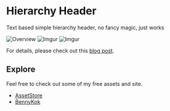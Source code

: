 # Hierarchy Header

Text based simple hierarchy header, no fancy magic, just works

![Overview](https://imgur.com/3ZnsgX3.gif)
![Imgur](https://i.imgur.com/ZPHNuNi.png)
![Imgur](https://imgur.com/RJ4MYke.png)

For details, please check out this [blog post](https://blog.bennykok.com/posts/simple-and-clean-header-separator-in-hierarchy).

## Explore
Feel free to check out some of my free assets and site.

- [AssetStore](https://assetstore.unity.com/publishers/28510)
- [BennyKok](https://bennykok.com)
